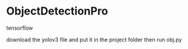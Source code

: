 # ObjectDetectionPro
tensorflow

download the yolov3 file and put it in the project folder then run obj.py 
